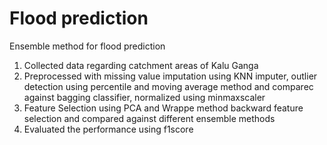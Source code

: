 # Flood prediction
 Ensemble method for flood prediction
1. Collected data regarding catchment areas of Kalu Ganga
2. Preprocessed with missing value imputation using KNN imputer, outlier detection using percentile and moving average method and comparec against bagging classifier, normalized using minmaxscaler
3. Feature Selection using PCA and Wrappe method backward feature selection and compared against different ensemble methods
4. Evaluated the performance using f1score
